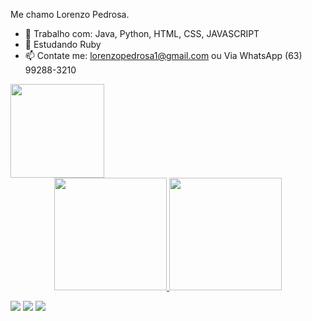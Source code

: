 Me chamo Lorenzo Pedrosa.

- 🔭 Trabalho com: Java, Python, HTML, CSS, JAVASCRIPT 
- 🌱 Estudando Ruby
- 📫 Contate me: lorenzopedrosa1@gmail.com ou Via WhatsApp (63) 99288-3210


<img align="center" width="150" src="https://c.tenor.com/kyeNs4DnuW0AAAAM/dev_animado.gif" />

<div align="center">

  <a href="https://github.com/Lorenzopedrosa">
  <img height="180em" src="https://github-readme-stats.vercel.app/api?username=Lorenzopedrosa&show_icons=true&theme=dracula&include_all_commits=true&count_private=true"/>
  <img height="180em" src="https://github-readme-stats.vercel.app/api/top-langs/?username=Lorenzopedrosa&layout=compact&langs_count=7&theme=dracula"/>
  
</div>


 
<div> 

  <a href="https://www.facebook.com/profile.php?id=100016189092841" target="_blank"><img src="https://tm.ibxk.com.br/2015/07/01/01125416114405.jpg?ims=130x28" target="_blank"></a>
  <a href="https://instagram.com/lorenzo_pedrosa?igshid=YmMyMTA2M2Y=" target="_blank"><img src="https://img.shields.io/badge/-Instagram-%23E4405F?style=for-the-badge&logo=instagram&logoColor=white" target="_blank"></a>
  <a href="https://www.linkedin.com/in/lorenzo-pedrosa-a09134175/" target="_blank"><img src="https://img.shields.io/badge/-LinkedIn-%230077B5?style=for-the-badge&logo=linkedin&logoColor=white" target="_blank"></a> 
 
 
</div>

